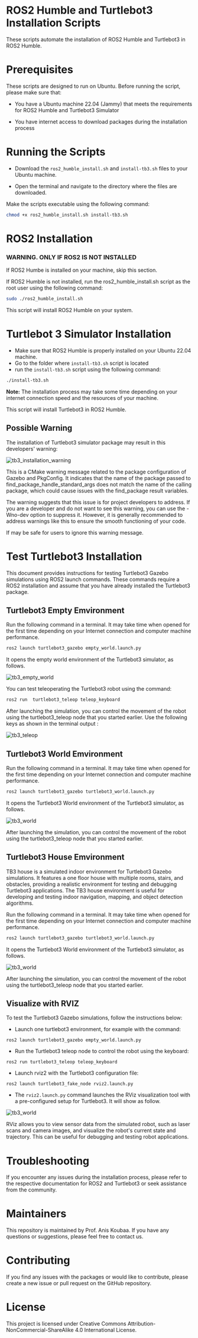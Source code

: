 # ROS2 Humble and Turtlebot3 Installation Scripts
These scripts automate the installation of ROS2 Humble and Turtlebot3 in ROS2 Humble. 

# Prerequisites
These scripts are designed to run on Ubuntu. Before running the script, please make sure that:

* You have a Ubuntu machine 22.04 (Jammy) that meets the requirements for ROS2 Humble and Turtlebot3 Simulator

* You have internet access to download packages during the installation process

# Running the Scripts

* Download the `ros2_humble_install.sh` and `install-tb3.sh` files to your Ubuntu machine.

* Open the terminal and navigate to the directory where the files are downloaded.

Make the scripts executable using the following command:

```bash
chmod +x ros2_humble_install.sh install-tb3.sh
```
# ROS2 Installation 

### WARNING. ONLY IF ROS2 IS NOT INSTALLED

If ROS2 Humbe is installed on your machine, skip this section. 

If ROS2 Humble is not installed, run the ros2_humble_install.sh script as the root user using the following command:

```bash
sudo ./ros2_humble_install.sh
```

This script will install ROS2 Humble on your system.

# Turtlebot 3 Simulator Installation 

* Make sure that ROS2 Humble is properly installed on your Ubuntu 22.04 machine. 
* Go to the folder where `install-tb3.sh` script is located
* run the `install-tb3.sh` script using the following command:

```bash
./install-tb3.sh
```

**Note:** The installation process may take some time depending on your internet connection speed and the resources of your machine.

This script will install Turtlebot3 in ROS2 Humble.

## Possible Warning

The installation of Turtlebot3 simulator package may result in this developers' warning:

![tb3_installation_warning](images/tb3_installation_warning.png)

This is a CMake warning message related to the package configuration of Gazebo and PkgConfig. It indicates that the name of the package passed to find_package_handle_standard_args does not match the name of the calling package, which could cause issues with the find_package result variables.

The warning suggests that this issue is for project developers to address. If you are a developer and do not want to see this warning, you can use the -Wno-dev option to suppress it. However, it is generally recommended to address warnings like this to ensure the smooth functioning of your code.

If may be safe for users to ignore this warning message. 

# Test Turtlebot3 Installation 

This document provides instructions for testing Turtlebot3 Gazebo simulations using ROS2 launch commands. These commands require a ROS2 installation and assume that you have already installed the Turtlebot3 package.

## Turtlebot3 Empty Emvironment 

Run the following command in a terminal. It may take time when opened for the first time depending on your Internet connection and computer machine performance. 

```bash
ros2 launch turtlebot3_gazebo empty_world.launch.py
```

It opens the empty world environment of the Turtlebot3 simulator, as follows. 

![tb3_empty_world](images/tb3_empty.png)

You can test teleoperating the Turtlebot3 robot using the command:

```bash
ros2 run  turtlebot3_teleop teleop_keyboard
```

After launching the simulation, you can control the movement of the robot using the turtlebot3_teleop node that you started earlier. Use the following keys as shown in the terminal output :

![tb3_teleop](images/tb3_teleop.png)

## Turtlebot3 World Emvironment 

Run the following command in a terminal. It may take time when opened for the first time depending on your Internet connection and computer machine performance. 

```bash
ros2 launch turtlebot3_gazebo turtlebot3_world.launch.py
```

It opens the Turtlebot3 World environment of the Turtlebot3 simulator, as follows. 

![tb3_world](images/tb3_world.png)

After launching the simulation, you can control the movement of the robot using the turtlebot3_teleop node that you started earlier.

## Turtlebot3 House Emvironment 

TB3 house is a simulated indoor environment for Turtlebot3 Gazebo simulations. It features a one floor house with multiple rooms, stairs, and obstacles, providing a realistic environment for testing and debugging Turtlebot3 applications. The TB3 house environment is useful for developing and testing indoor navigation, mapping, and object detection algorithms.

Run the following command in a terminal. It may take time when opened for the first time depending on your Internet connection and computer machine performance. 

```bash
ros2 launch turtlebot3_gazebo turtlebot3_world.launch.py
```

It opens the Turtlebot3 World environment of the Turtlebot3 simulator, as follows. 

![tb3_world](images/tb3_house.png)

After launching the simulation, you can control the movement of the robot using the turtlebot3_teleop node that you started earlier.

## Visualize with RVIZ

To test the Turtlebot3 Gazebo simulations, follow the instructions below:

* Launch one turtlebot3 environment, for example with the command: 
```
ros2 launch turtlebot3_gazebo empty_world.launch.py
```
* Run the Turtlebot3 teleop node to control the robot using the keyboard: 
```
ros2 run turtlebot3_teleop teleop_keyboard
```
* Launch rviz2 with the Turtlebot3 configuration file: 
```
ros2 launch turtlebot3_fake_node rviz2.launch.py
```

* The `rviz2.launch.py` command launches the RViz visualization tool with a pre-configured setup for Turtlebot3.  It will show as follow. 

![tb3_world](images/tb3_rviz.png)

RViz allows you to view sensor data from the simulated robot, such as laser scans and camera images, and visualize the robot's current state and trajectory. This can be useful for debugging and testing robot applications.

# Troubleshooting
If you encounter any issues during the installation process, please refer to the respective documentation for ROS2 and Turtlebot3 or seek assistance from the community.

# Maintainers
This repository is maintained by Prof. Anis Koubaa. If you have any questions or suggestions, please feel free to contact us.

# Contributing
If you find any issues with the packages or would like to contribute, please create a new issue or pull request on the GitHub repository.

# License
This project is licensed under Creative Commons Attribution-NonCommercial-ShareAlike 4.0 International License.